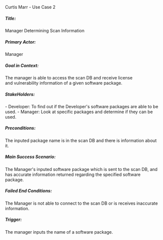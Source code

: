 Curtis Marr - Use Case 2

<h5>Title:</h5> 
    Manager Determining Scan Information

<h5>Primary Actor: </h5> 
    Manager

<h5>Goal in Context: </h5> 
    The manager is able to access the scan DB and receive license <br/> and vulnerability information of a given software package.

<h5>StakeHolders:</h5> 
    - Developer: To find out if the Developer's software packages are able to be used.
    - Manager: Look at specific packages and determine if they can be used.
    

<h5>Preconditions:</h5> 
    The inputed package name is in the scan DB and there is information about it.

<h5>Main Success Scenario:</h5> 
    The Manager's inputed software package which is sent to the scan DB, and has accurate information returned regarding
    the specified software package. 
    
<h5>Failed End Conditions:</h5> 
    The Manager is not able to connect to the scan DB or is receives inaccurate information.

<h5>Trigger:</h5> 
    The manager inputs the name of a software package.
